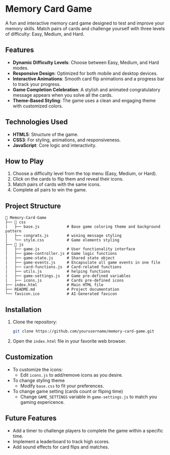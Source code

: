 # Memory Card Game

A fun and interactive memory card game designed to test and improve your memory skills. Match pairs of cards and challenge yourself with three levels of difficulty: Easy, Medium, and Hard.

## Features

- **Dynamic Difficulty Levels**: Choose between Easy, Medium, and Hard modes.
- **Responsive Design**: Optimized for both mobile and desktop devices.
- **Interactive Animations**: Smooth card flip animations and a progress bar to track your progress.
- **Game Completion Celebration**: A stylish and animated congratulatory message appears when you solve all the cards.
- **Theme-Based Styling**: The game uses a clean and engaging theme with customized colors.

## Technologies Used

- **HTML5**: Structure of the game.
- **CSS3**: For styling, animations, and responsiveness.
- **JavaScript**: Core logic and interactivity.

## How to Play

1. Choose a difficulty level from the top menu (Easy, Medium, or Hard).
2. Click on the cards to flip them and reveal their icons.
3. Match pairs of cards with the same icons.
4. Complete all pairs to win the game.

## Project Structure

```plaintext
📂 Memory-Card-Game
├── 📂 css
|   ├── base.js            # Base game coloring theme and background pattern
|   ├── congrats.js        # wining message styling
│   └── style.css          # Game elements styling
├── 📂 js
│   ├── game.js            # User functionality interface
│   ├── game-controller.js # Game logic functions
|   ├── game-state.js      # Shared state object
|   ├── game-events.js     # Encapsulate all game events in one file
|   ├── card-functions.js  # Card-related functions
|   ├── utils.js           # helping functions
|   ├── game-settings.js   # Game pre-defined variables
|   ├── icons.js           # Cards pre-defined icons
├── index.html             # Main HTML file
├── README.md              # Project documentation
└── favicon.ico            # AI-Generated favicon
```

## Installation

1. Clone the repository:

   ```bash
   git clone https://github.com/yourusername/memory-card-game.git
   ```

2. Open the `index.html` file in your favorite web browser.

## Customization

- To customize the icons:
  - Edit `icons.js` to add/remove icons as you desire.
- To change styling theme
  - Modify `base.css` to fit your preferences.
- To change game setting (cards count or fliping time)
  - Change `GAME_SETTINGS` variable in `game-settings.js` to match you gaming expericence.

## Future Features

- Add a timer to challenge players to complete the game within a specific time.
- Implement a leaderboard to track high scores.
- Add sound effects for card flips and matches.
